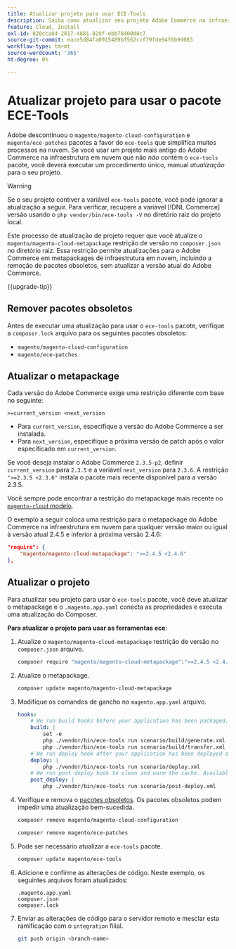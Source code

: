 ```yaml
---
title: Atualizar projeto para usar ECE-Tools
description: Saiba como atualizar seu projeto Adobe Commerce na infraestrutura em nuvem para usar o pacote ECE-Tools e aproveitar as correções e os recursos mais recentes.
feature: Cloud, Install
exl-id: 820cca84-2817-4881-829f-ebb78400d8c7
source-git-commit: eace5d84fa0915489bf562ccf79fde04f6b9d083
workflow-type: tm+mt
source-wordcount: '365'
ht-degree: 0%

---
```


# Atualizar projeto para usar o pacote ECE-Tools

Adobe descontinuou o `magento/magento-cloud-configuration` e `magento/ece-patches` pacotes a favor do `ece-tools` que simplifica muitos processos na nuvem. Se você usar um projeto mais antigo do Adobe Commerce na infraestrutura em nuvem que não _não_ contém o `ece-tools` pacote, você deverá executar um procedimento único, manual _atualização_ para o seu projeto.

>[!WARNING]
>
>Se o seu projeto contiver a variável `ece-tools` pacote, você pode ignorar a atualização a seguir. Para verificar, recupere a variável [!DNL Commerce] versão usando o `php vendor/bin/ece-tools -V` no diretório raiz do projeto local.

Este processo de atualização de projeto requer que você atualize o `magento/magento-cloud-metapackage` restrição de versão no `composer.json` no diretório raiz. Essa restrição permite atualizações para o Adobe Commerce em metapackages de infraestrutura em nuvem, incluindo a remoção de pacotes obsoletos, sem atualizar a versão atual do Adobe Commerce.

{{upgrade-tip}}

## Remover pacotes obsoletos

Antes de executar uma atualização para usar o `ece-tools` pacote, verifique a `composer.lock` arquivo para os seguintes pacotes obsoletos:

- `magento/magento-cloud-configuration`
- `magento/ece-patches`

## Atualizar o metapackage

Cada versão do Adobe Commerce exige uma restrição diferente com base no seguinte:

```terminal
>=current_version <next_version
```

- Para `current_version`, especifique a versão do Adobe Commerce a ser instalada.
- Para `next_version`, especifique a próxima versão de patch após o valor especificado em `current_version`.

Se você deseja instalar o Adobe Commerce `2.3.5-p2`, definir `current_version` para `2.3.5` e a variável `next_version` para `2.3.6`. A restrição `">=2.3.5 <2.3.6"` instala o pacote mais recente disponível para a versão 2.3.5.

Você sempre pode encontrar a restrição do metapackage mais recente no [`magento-cloud` modelo](https://github.com/magento/magento-cloud/blob/master/composer.json).

O exemplo a seguir coloca uma restrição para o metapackage do Adobe Commerce na infraestrutura em nuvem para qualquer versão maior ou igual à versão atual 2.4.5 e inferior à próxima versão 2.4.6:

```json
"require": {
    "magento/magento-cloud-metapackage": ">=2.4.5 <2.4.6"
},
```

## Atualizar o projeto

Para atualizar seu projeto para usar o `ece-tools` pacote, você deve atualizar o metapackage e o `.magento.app.yaml` conecta as propriedades e executa uma atualização do Composer.

**Para atualizar o projeto para usar as ferramentas ece**:

1. Atualize o `magento/magento-cloud-metapackage` restrição de versão no `composer.json` arquivo.

   ```bash
   composer require "magento/magento-cloud-metapackage":">=2.4.5 <2.4.6" --no-update
   ```

1. Atualize o metapackage.

   ```bash
   composer update magento/magento-cloud-metapackage
   ```

1. Modifique os comandos de gancho no `magento.app.yaml` arquivo.

   ```yaml
   hooks:
       # We run build hooks before your application has been packaged.
       build: |
           set -e
           php ./vendor/bin/ece-tools run scenario/build/generate.xml
           php ./vendor/bin/ece-tools run scenario/build/transfer.xml
       # We run deploy hook after your application has been deployed and started.
       deploy: |
           php ./vendor/bin/ece-tools run scenario/deploy.xml
       # We run post deploy hook to clean and warm the cache. Available with ECE-Tools 2002.0.10.
       post_deploy: |
           php ./vendor/bin/ece-tools run scenario/post-deploy.xml
   ```

1. Verifique e remova o [pacotes obsoletos](#remove-deprecated-packages). Os pacotes obsoletos podem impedir uma atualização bem-sucedida.

   ```bash
   composer remove magento/magento-cloud-configuration
   ```

   ```bash
   composer remove magento/ece-patches
   ```

1. Pode ser necessário atualizar a `ece-tools` pacote.

   ```bash
   composer update magento/ece-tools
   ```

1. Adicione e confirme as alterações de código. Neste exemplo, os seguintes arquivos foram atualizados:

   ```terminal
   .magento.app.yaml
   composer.json
   composer.lock
   ```

1. Enviar as alterações de código para o servidor remoto e mesclar esta ramificação com o `integration` filial.

   ```bash
   git push origin <branch-name>
   ```
